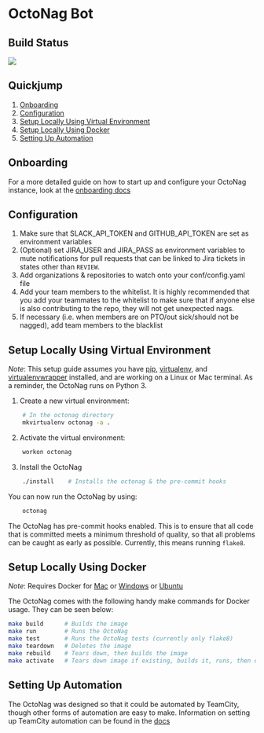 # OctoNag Bot

## Build Status
![](https://github.com/actions/hello-world/workflows/Flake8/badge.svg?branch=master)


## Quickjump
1. [Onboarding](#onboarding)
1. [Configuration](#configuration)
1. [Setup Locally Using Virtual Environment](#setup-locally-using-virtual-environment)
1. [Setup Locally Using Docker](#setup-locally-using-docker)
1. [Setting Up Automation](#setting-up-automation)

## Onboarding

For a more detailed guide on how to start up and configure your OctoNag instance, look at the [onboarding docs](docs/Onboarding.md)


## Configuration
1. Make sure that SLACK_API_TOKEN and GITHUB_API_TOKEN are set as environment variables
1. (Optional) set JIRA_USER and JIRA_PASS as environment variables to mute notifications for pull requests that can be linked to Jira tickets in states other than `REVIEW`.
1. Add organizations & repositories to watch onto your conf/config.yaml file
1. Add your team members to the whitelist. It is highly recommended that you add your teammates to the whitelist to make sure that if anyone else is also contributing to the repo, they will not get unexpected nags.
1. If necessary (i.e. when members are on PTO/out sick/should not be nagged), add team members to the blacklist

## Setup Locally Using Virtual Environment
*Note*: This setup guide assumes you have [pip](https://pip.pypa.io/en/stable/installing/), [virtualenv](https://virtualenv.pypa.io/en/stable/installation/), and [virtualenvwrapper](https://virtualenvwrapper.readthedocs.io/en/latest/install.html#basic-installation) installed, and are working on a Linux or Mac terminal. As a reminder, the OctoNag runs on Python 3.

1. Create a new virtual environment:
```bash
    # In the octonag directory
    mkvirtualenv octonag -a .
```
2. Activate the virtual environment:
```bash
    workon octonag
```
3. Install the OctoNag
```bash
    ./install    # Installs the octonag & the pre-commit hooks
```
You can now run the OctoNag by using:
```bash
    octonag
```

The OctoNag has pre-commit hooks enabled. This is to ensure that all code that is committed meets a minimum threshold of quality, so that all problems can be caught as early as possible. Currently, this means running `flake8`.

## Setup Locally Using Docker
*Note*: Requires Docker for [Mac](https://docs.docker.com/docker-for-mac/install/) or [Windows](https://docs.docker.com/toolbox/toolbox_install_windows/) or [Ubuntu](https://www.digitalocean.com/community/tutorials/how-to-install-and-use-docker-on-ubuntu-18-04)

The OctoNag comes with the following handy make commands for Docker usage. They can be seen below:
```bash
make build      # Builds the image
make run        # Runs the OctoNag
make test       # Runs the OctoNag tests (currently only flake8)
make teardown   # Deletes the image
make rebuild    # Tears down, then builds the image
make activate   # Tears down image if existing, builds it, runs, then cleans up
```

## Setting Up Automation
The OctoNag was designed so that it could be automated by TeamCity, though other forms of automation are easy to make. Information on setting up TeamCity automation can be found in the [docs](docs/Automation.md)
